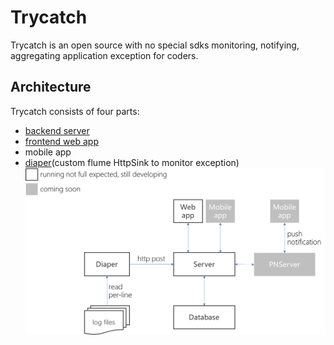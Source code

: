 # Trycatch
Trycatch is an open source with no special sdks monitoring, notifying, aggregating application exception for coders.
## Architecture
Trycatch consists of four parts:

 - [backend server](https://github.com/danceyoung/trycatch-server)
 - [frontend web app](https://github.com/danceyoung/trycatch-intereactiveUIs)
 - mobile app
 - [diaper](https://github.com/danceyoung/trycatch-flumediaper)(custom flume HttpSink to monitor exception)
 ![architecture](https://github.com/danceyoung/trycatch/blob/master/resource/architectrue.png)

